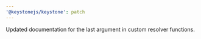 ```yaml
---
'@keystonejs/keystone': patch
---
```


Updated documentation for the last argument in custom resolver functions.

